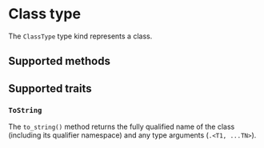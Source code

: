 # Class type

The `ClassType` type kind represents a class. 

## Supported methods

## Supported traits

### `ToString`

The `to_string()` method returns the fully qualified name of the class (including its qualifier namespace) and any type arguments (`.<T1, ...TN>`).